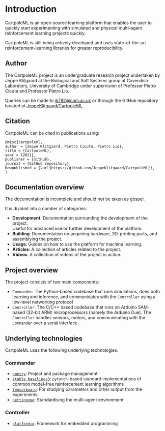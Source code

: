 # Introduction

CartpoleML is an open-source learning platform that enables the user to quickly
start experimenting with simulated and physical multi-agent reinforcement learning
projects quickly.

CartpoleML is still being actively developed and uses state-of-the-art
reinforcement-learning libraries for greater reproducibility.

## Author

The CartpoleML project is an undergraduate research project undertaken by Jeppe Klitgaard
at the Biological and Soft Systems group at Cavendish Laboratory, University of Cambridge 
under supervision of Professor Pietro Cicuta and Professor Pietro Lio.

Queries can be made to [jk782@cam.ac.uk](mailto:jk782@cam.ac.uk) or through the GitHub
repository located at [JeppeKlitgaard/CartpoleML](https://github.com/JeppeKlitgaard/CartpoleML)

## Citation

CartpoleML can be cited in publications using:

    @misc{cartpoleml,
    author = {Jeppe Klitgaard, Pietro Cicuta, Pietro Lio},
    title = {CartpoleML},
    year = {2021},
    publisher = {GitHub},
    journal = {GitHub repository},
    howpublished = {\url{https://github.com/JeppeKlitgaard/CartpoleML}},
    }

## Documentation overview

The documentation is incomplete and should not be taken as gospel.

It is divided into a number of categories:

- __Development__: Documentation surrounding the development of the project.  
    Useful for advanced use or further development of the platform.
- __Building__: Documentation on acquiring hardware, 3D-printing parts, and assemblying the project.
- __Usage__: Guides on how to use the platform for machine learning.
- __Articles__: A collection of articles related to the project.
- __Videos__: A collection of videos of the project in action.

## Project overview

The project consists of two main components:

- `Commander`: The Python-based codebase that runs simulations, does both learning and
    inference, and communicates with the `Controller` using a low-level networking protocol
- `Controller`: The C/C++ based codebase that runs on Arduino SAM-based (32-bit ARM) microprocessors (namely the Arduino Due). The `Controller` handles sensors, motors, and communicating with the `Commander` over a serial interface.


## Underlying technologies

CartpoleML uses the following underlying technologies.

### Commander

- [`poetry`](https://python-poetry.org/): Project and package management
- [`stable_baselines3`](https://stable-baselines3.readthedocs.io/): `pytorch`-based standard implementations of common model-free
    reinforcement learning algorithms
- [`tensorboard`](https://www.tensorflow.org/tensorboard): For studying parameters and other output from the experiments
- [`pettingzoo`](https://www.pettingzoo.ml/): Standardising the multi-agent environment

### Controller

- [`platformio`](https://platformio.org/): Framework for embedded programming
